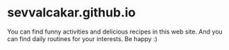 # sevvalcakar.github.io
You can find funny activities and delicious recipes in this web site. And you can find daily routines for your interests. Be happy :) 
